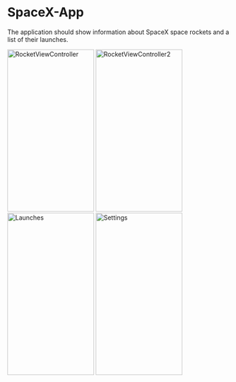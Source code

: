 # SpaceX-App
The application should show information about SpaceX space rockets and a list of their launches.

<p float="left">
<img src="https://user-images.githubusercontent.com/106691125/206934954-c372f7ea-8d92-4b2d-a03a-fc81b469da73.png" alt="RocketViewController" width="196" height="366"/>
<img src="https://user-images.githubusercontent.com/106691125/207181146-200abc8e-4ab5-4601-ac83-afc0f935496a.png" alt="RocketViewController2" width="196" height="366"/>
<img src="https://user-images.githubusercontent.com/106691125/206935967-4a981b54-e52c-4218-ba0e-c4535f9b453a.png" alt="Launches" width="196" height="366"/>
<img src="https://user-images.githubusercontent.com/106691125/210422455-ebc667b6-2768-45d7-a301-1390b7782cee.png" alt="Settings" width="196" height="366"/>
</p>
